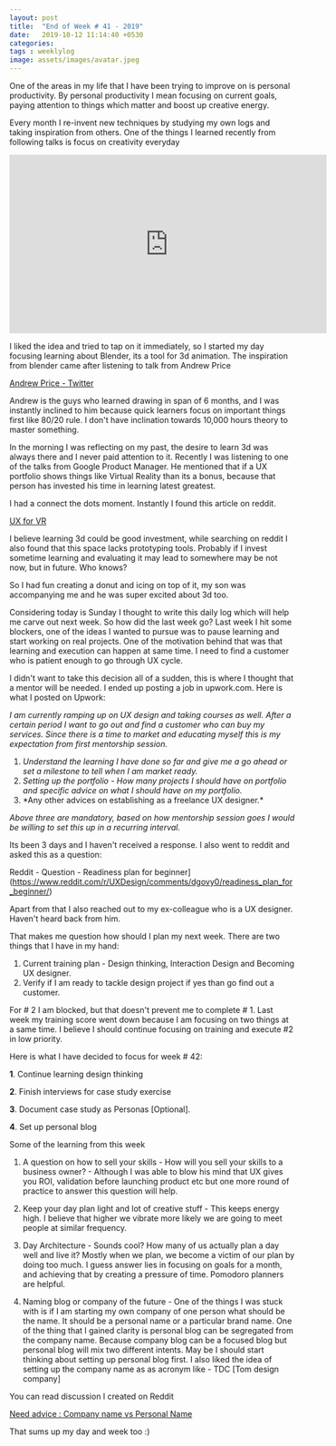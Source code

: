 ```yaml
---
layout: post
title:  "End of Week # 41 - 2019"
date:   2019-10-12 11:14:40 +0530
categories: 
tags : weeklylog
image: assets/images/avatar.jpeg
---
```


One of the areas in my life that I have been trying to improve on is personal productivity.  By personal productivity I mean focusing on current goals, paying attention to things which matter and boost up creative energy.

Every month I re-invent new techniques by studying my own logs and taking inspiration from others.  One of the things I learned recently from following talks is focus on creativity everyday


 <iframe width="560" height="315"
src="https://www.youtube.com/embed/FEOjCUkjG0k" 
frameborder="0" 
allow="accelerometer; autoplay; encrypted-media; gyroscope; picture-in-picture" 
allowfullscreen></iframe>


I liked the idea and tried to tap on it immediately, so I started my day focusing learning about Blender, its a tool for 3d animation.  The inspiration from blender came after listening to talk from Andrew Price

[Andrew Price - Twitter](https://twitter.com/andrewpprice) 

Andrew is the guys who learned drawing in span of 6 months, and I was instantly inclined to him because quick learners focus on important things first like 80/20 rule. I don't have inclination towards 10,000 hours theory to master something.

In the morning I was reflecting on my past, the desire to learn 3d was always there and I never paid attention to it.  Recently I was listening to one of the talks from Google Product Manager. He mentioned that if a UX portfolio shows things like Virtual Reality than its a bonus, because that person has invested his time in learning latest greatest. 

I had a connect the dots moment. Instantly I found this article on reddit.

[UX for VR](https://www.uxofvr.com/)

I believe learning 3d could be good investment, while searching on reddit I also found that this space lacks prototyping tools.  Probably if I invest sometime learning and evaluating it may lead to somewhere may be not now, but in future. Who knows?

So I had fun creating a donut and icing on top of it, my son was accompanying me and he was super excited about 3d too.  

Considering today is Sunday I thought to write this daily log which will help me carve out next week. So how did the last week go?  Last week I hit some blockers, one of the ideas I wanted to pursue was to pause learning and start working on real projects.  One of the motivation behind that was that learning and execution can happen at same time.  I need to find a customer who is patient enough to go through UX cycle.  

I didn't want to take this decision all of a sudden, this is where I thought that a mentor will be needed.  I ended up posting a job in upwork.com.  Here is what I posted on Upwork:

*I am currently ramping up on UX design and taking courses as well. After a certain period I want to go out and find a customer who can buy my services. Since there is a time to market and educating myself this is my expectation from first mentorship session.*

1. *Understand the learning I have done so far and give me a go ahead or set a milestone to tell when I am market ready.*
2. *Setting up the portfolio - How many projects I should have on portfolio and specific advice on what I should have on my portfolio.*
3. *Any other advices on establishing as a freelance UX designer.\*

*Above three are mandatory, based on how mentorship session goes I would be willing to set this up in a recurring interval.*

Its been 3 days and I haven't received a response.  I also went to reddit and asked this as a question:

Reddit - Question - Readiness plan for beginner](https://www.reddit.com/r/UXDesign/comments/dgovy0/readiness_plan_for_beginner/)

Apart from that I also reached out to my ex-colleague who is a UX designer. Haven't heard back from him.

That makes me question how should I plan my next week.  There are two things that I have in my hand:

1. Current training plan - Design thinking, Interaction Design and Becoming UX designer.
2. Verify if I am ready to tackle design project if yes than go find out a customer.

For # 2 I am blocked, but that doesn't prevent me to complete # 1.  Last week my training score went down because I am focusing on two things at a same time.  I believe I should continue focusing on training and execute #2 in low priority.

Here is what I have decided to focus for week # 42:

**1**. Continue learning design thinking

**2**. Finish interviews for case study exercise

**3**. Document case study as Personas [Optional].

**4**. Set up personal blog

Some of the learning from this week

1. A question on how to sell your skills - How will you sell your skills to a business owner? - Although I was able to blow his mind that UX gives you ROI, validation before launching product etc but one more round of practice to answer this question will help.

2. Keep your day plan light and lot of creative stuff - This keeps energy high.  I believe that higher we vibrate more likely we are going to meet people at similar frequency.

3. Day Architecture - Sounds cool?  How many of us actually plan a day well and live it?  Mostly when we plan, we become a victim of our plan by doing too much.  I guess answer lies in focusing on goals for a month, and achieving that by creating a pressure of time.  Pomodoro planners are helpful.

4. Naming blog or company of the future - One of the things I was stuck with is if I am starting my own company of one person what should be the name.  It should be a personal name or a particular brand name.  One of the thing that I gained clarity is personal blog can be segregated from the company name.  Because company blog can be a focused blog but personal blog will mix two different intents. May be I should start thinking about setting up personal blog first.   I also liked the idea of setting up the company name as as acronym like - TDC [Tom design company]

You can read discussion I created on Reddit

[Need advice : Company name vs Personal Name](https://www.reddit.com/r/UXDesign/comments/dfa02e/need_advice_company_name_vs_personal_name_for/)

That sums up my day and week too :)

   
